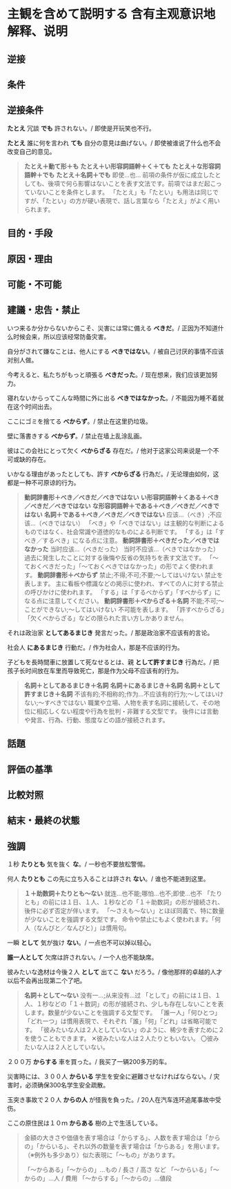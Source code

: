 # 主観を含めて説明する 含有主观意识地解释、说明

## 逆接

## 条件

## 逆接条件

**たとえ** 冗談 **でも** 許されない。/ 即使是开玩笑也不行。

**たとえ** 誰に何を言われ **ても** 自分の意見は曲げない。/ 即使被谁说了什么也不会改变自己的意见。

> **たとえ＋動て形＋も**
> **たとえ＋い形容詞語幹＋く＋ても**
> **たとえ＋な形容詞語幹＋でも**
> **たとえ＋名詞＋でも**
> 即使…也…
> 前項の条件が仮に成立したとしても、後項で何ら影響はないことを表す文法です。前項ではまだ起こっていないことを条件とします。
> 「たとえ」も「たとい」も用法は同じですが、「たとい」の方が硬い表現で、話し言葉なら「たとえ」がよく用いられます。

## 目的・手段

## 原因・理由

## 可能・不可能

## 建議・忠告・禁止

いつ来るか分からないからこそ、災害には常に備える **べきだ**。/ 正因为不知道什么时候会来，所以应该经常防备灾害。

自分がされて嫌なことは、他人にする **べきではない**。/ 被自己讨厌的事情不应该对别人做。

今考えると、私たちがもっと頑張る **べきだった**。/ 现在想来，我们应该更加努力。

寝れないからってこんな時間に外に出る **べきではなかった**。/ 不能因为睡不着就在这个时间出去。

ここにゴミを捨てる **べからず**。/ 禁止在这里扔垃圾。

壁に落書きする **べからず**。/ 禁止在墙上乱涂乱画。

彼はこの会社にとって欠く **べからざる** 存在だ。/ 他对于这家公司来说是一个不可或缺的存在。

いかなる理由があったとしても、許す **べからざる** 行為だ。/ 无论理由如何，这都是一种不可原谅的行为。

> **動詞辞書形＋べき／べきだ／べきではない**
> **い形容詞語幹＋くある＋べき／べきだ／べきではない**
> **な形容詞語幹＋である＋べき／べきだ／べきではない**
> **名詞＋である＋べき／べきだ／べきではない**
> 应该…（べき）;不应该…（べきではない）
> 「べき」や「べきではない」は主観的な判断によるものではなく、社会常識や道徳的なものによる判断です。
> 「する」は「すべき／するべき」になる点に注意。
> **動詞辞書形＋べきだった／べきではなかった**
> 当时应该…（べきだった）
> 当时不应该…（べきではなかった）
> 過去に発生したことに対する後悔や反省の気持ちを表す文法です。
> 「～ておくべきだった」「～ておくべきではなかった」の形でよく使われます。
> **動詞辞書形＋べからず**
> 禁止;不得;不可;不要;～してはいけない
> 禁止を表します。
> 主に看板や標識などの掲示に使われ、すべての人に対する禁止の呼びかけに使われます。
> 「する」は「するべからず」「すべからず」になる点に注意してください。
> **動詞辞書形＋べからざる＋名詞**
> 不能;不可;～ことができない;～してはいけない
> 不可能を表します。
> 「許すべからざる」「欠くべからざる」などの限られた言い方しかありません。

それは政治家 **としてあるまじき** 発言だった。/ 那是政治家不应该有的言论。

社会人 **にあるまじき** 行動だ。/ 作为社会人，那是不应该的行为。

子どもを長時間車に放置して死なせるとは、親 **として許すまじき** 行為だ。/ 把孩子长时间放在车里而导致死亡，那是作为父母不应该有的行为。

> **名詞＋としてあるまじき＋名詞**
> **名詞＋にあるまじき＋名詞**
> **名詞＋として許すまじき＋名詞**
> 不该有的;不相称的;作为…不应该有的行为;～してはいけない;～すべきではない
> 職業や立場、人物を表す名詞に接続して、その地位に相応しくない程度や行為を批判・非難する文型です。
> 後件には言動や発言、行為、行動、態度などの語が接続されます。

## 話題

## 評価の基準

## 比較対照

## 結末・最終の状態

## 強調

１秒 **たりとも** 気を抜く **な**。/ 一秒也不要放松警惕。

何人 **たりとも** この先に立ち入ることは許され **ない**。/ 谁也不能进到这里。

> **１＋助数詞＋たりとも～ない**
> 就连…也不能;哪怕…也不;即使…也不
> 「たりとも」の前には１日、１人、１秒などの「１＋助数詞」の形が接続され、後件に必ず否定が伴います。
> 「～さえも～ない」とほぼ同義で、特に数量が少ないことを強調する文型です。
> 命令や禁止にもよく使われます。「何人（なんぴと／なんびと）」は慣用句。

一瞬 **として** 気が抜け **ない**。/ 一点也不可以掉以轻心。

**誰一人として** 欠席は許されない。/ 一个人也不能缺席。

彼みたいな逸材は今後２人 **として** 出てこ **ない** だろう。/ 像他那样的卓越的人才以后不会再出现第二个了吧。

> **名詞＋として～ない**
> 没有一…;从来没有…过
> 「として」の前には１日、１人、１秒などの「１＋数詞」の形が接続され、少しも存在しないことを表します。数量が少ないことを強調する文型です。
> 「誰一人」「何ひとつ」「どれ一つ」は慣用表現で、それぞれ「誰」「何」「どれ」は省略可能です。
> 「彼みたいな人は２人としていない」のように、稀少を表すために２を使うこともできます。
> ✕彼みたいな人は２人たりともいない。 〇彼みたいな人は２人としていない。

２００万 **からする** 車を買った。/ 我买了一辆200多万的车。

災害時には、３００人 **からいる** 学生を安全に避難させなければならない。/ 灾害时，必须确保300名学生安全疏散。

玉突き事故で２０人 **からの人** が怪我を負った。/ 20人在汽车连环追尾事故中受伤。

ここの原住民は１０ｍ **からある** 樹の上で生活している。

> 金額の大きさや価値を表す場合は「からする」、人数を表す場合は「からの」「からいる」、それ以外の数量を表す場合は「からある」を用います。（※例外も多少あり）似た表現に「～もの」があります。
>
>「～からある」「～からの」…もの  / 長さ / 高さ など
>「～からいる」「～からの」…人 / 費用
>「～からする」「～からの」…値段
